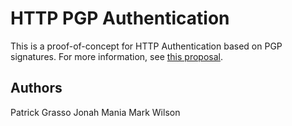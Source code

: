 # HTTP PGP Authentication

This is a proof-of-concept for HTTP Authentication based on PGP signatures. For
more information, see [this proposal](blob/master/doc/http-pgp-auth.pdf).

## Authors

Patrick Grasso
Jonah Mania
Mark Wilson
